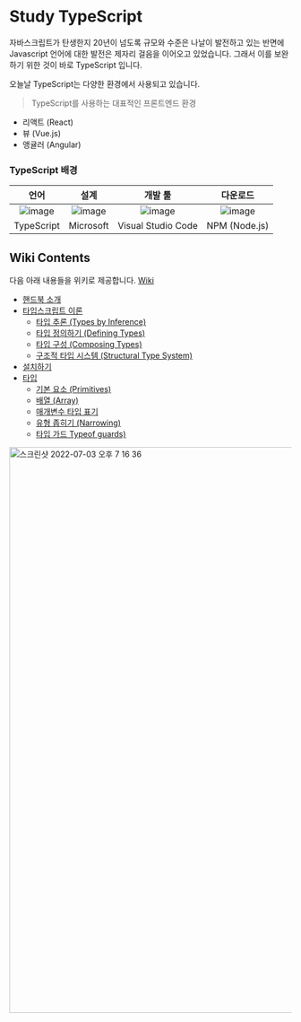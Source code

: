 # Study TypeScript

자바스크립트가 탄생한지 20년이 넘도록 규모와 수준은 나날이 발전하고 있는 반면에 Javascript 언어에 대한 발전은 제자리 걸음을 이어오고 있었습니다. 그래서 이를 보완하기 위한 것이 바로 TypeScript 입니다.   

오늘날 TypeScript는 다양한 환경에서 사용되고 있습니다. 

> TypeScript를 사용하는 대표적인 프론트엔드 환경
- 리액트 (React)
- 뷰 (Vue.js)
- 앵귤러 (Angular)

### TypeScript 배경

| 언어 | 설계 | 개발 툴 | 다운로드 |
|:---:|:---:|:----:|:---:|
| ![image](https://user-images.githubusercontent.com/52397976/177034011-6303a780-501b-436a-95c1-c91767146666.png) | ![image](https://user-images.githubusercontent.com/52397976/177034077-4d5b5198-dfe2-4172-b71f-d1c18b070f71.png) | ![image](https://user-images.githubusercontent.com/52397976/177034155-ef396ea8-ef62-4166-8f4c-1f543f53b9d0.png) | ![image](https://user-images.githubusercontent.com/52397976/177034270-2d244fb5-c15b-4388-b3d5-6977d1217c4d.png) |
| TypeScript | Microsoft | Visual Studio Code | NPM (Node.js) |

## Wiki Contents
다음 아래 내용들을 위키로 제공합니다. [Wiki](https://github.com/devncore/study-typescript/wiki)

- [핸드북 소개](https://github.com/devncore/study-typescript/wiki/the-typescript-handbook)
- [타입스크립트 이론](https://github.com/devncore/study-typescript/wiki/typescript-javascript)
  - [타입 추론 (Types by Inference)](https://github.com/devncore/study-typescript/wiki/inference)
  - [타입 정의하기 (Defining Types)](https://github.com/devncore/study-typescript/wiki/defining-types)
  - [타입 구성 (Composing Types)](https://github.com/devncore/study-typescript/wiki/composing-types)
  - [구조적 타입 시스템 (Structural Type System)](https://github.com/devncore/study-typescript/wiki/structural-type-system)
- [설치하기](https://github.com/devncore/study-typescript/wiki/install)
- [타입](https://github.com/devncore/study-typescript/wiki/types)
  - [기본 요소 (Primitives)](https://github.com/devncore/study-typescript/wiki/primitives)
  - [배열 (Array)](https://github.com/devncore/study-typescript/wiki/array)
  - [매개변수 타입 표기](https://github.com/devncore/study-typescript/wiki/method-type)
  - [유형 좁히기 (Narrowing)](https://github.com/devncore/study-typescript/wiki/narrowing)
  - [타입 가드 Typeof guards)](https://github.com/devncore/study-typescript/wiki/typeof)
  
<img width="1009" alt="스크린샷 2022-07-03 오후 7 16 36" src="https://user-images.githubusercontent.com/52397976/177035246-dce6986a-42b6-43da-b139-393d02ecfabb.png">


